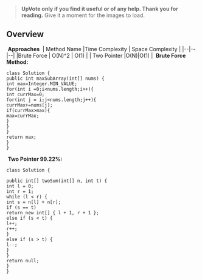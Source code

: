 > **UpVote only if you find it useful or of any help. Thank you for reading.**
> Give it a moment for the images to load.
​
## Overview
​
**Approaches**
​
| Method Name |Time Complexity  | Space Complexity |
|--|--|--|
|Brute Force | O(N)^2  | O(1) |
| Two Pointer |O(N)|O(1) |
​
**Brute Force Method:**
```
class Solution {
public int maxSubArray(int[] nums) {
int max=Integer.MIN_VALUE;
for(int i =0;i<nums.length;i++){
int currMax=0;
for(int j = i;j<nums.length;j++){
currMax+=nums[j];
if(currMax>max){
max=currMax;
}
}
}
return max;
}
}
```
​
**Two Pointer 99.22%:**
```
class Solution {
​
public int[] twoSum(int[] n, int t) {
int l = 0;
int r = 1;
while (l < r) {
int s = n[l] + n[r];
if (s == t)
return new int[] { l + 1, r + 1 };
else if (s < t) {
l++;
r++;
}
else if (s > t) {
l--;
}
}
return null;
}
}
​
```
​